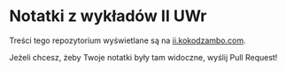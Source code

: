 # Notatki z wykładów II UWr

Treści tego repozytorium wyświetlane są na [ii.kokodzambo.com](http://ii.kokodzambo.com).

Jeżeli chcesz, żeby Twoje notatki były tam widoczne, wyślij Pull Request!

